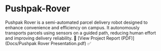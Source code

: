 # Pushpak-Rover
Pushpak Rover is a semi-automated parcel delivery robot designed to enhance convenience and efficiency on campus. It autonomously transports parcels using sensors on a guided path,  reducing human effort and improving delivery reliability.
📄 [View Project Report (PDF)](Docs/Pushpak Rover Presentation.pdf) ✅
